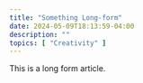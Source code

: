 ```yaml
---
title: "Something Long-form"
date: 2024-05-09T18:13:59-04:00
description: ""
topics: [ "Creativity" ]
---
```

This is a long form article.
